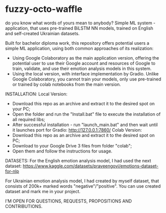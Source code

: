 # fuzzy-octo-waffle
do you know what words of yours mean to anybody?
Simple ML system - application, that uses pre-trained BiLSTM NN models, trained on English and self-created Ukrainian datasets.


Built for bachelor diploma work, this repository offers potential users a simple ML application, using both common approaches of its realization:
- Using Google Colaboratory as the main application version, offering the potential user to use their Google account and resources of Google to train, validate, and use their emotion analysis models in this system.
- Using the local version, with interface implementation by Gradio. Unlike Google Colaboratory, you cannot train your models, only use pre-trained or trained by colab notebooks from the main version.

INSTALLATION:
Local Version:
- Download this repo as an archive and extract it to the desired spot on your PC;
- Open the folder and run the "Install.bat" file to execute the installation of all required libs;
- After successful installation - run "launch_main.bat" and then wait until it launches port for Gradio: http://127.0.0.1:7860/
Colab Version:
- Download this repo as an archive and extract it to the desired spot on PC;
- Download to your Google Drive 3 files from folder "colab";
- Open them and follow the instructions for usage.

DATASETS:
For the English emotion analysis model, I had used the next dataset:
https://www.kaggle.com/datasets/praveengovi/emotions-dataset-for-nlp

For Ukrainian emotion analysis model, I had created by myself dataset, that consists of 200k+ marked words "negative"/"positive". You can use created dataset and mark me in your project.

I'M OPEN FOR QUESTIONS, REQUESTS, PROPOSITIONS AND CONTRIBUTIONS.
